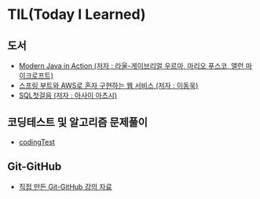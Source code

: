 # TIL(Today I Learned)

## 도서
- [Modern Java in Action (저자 : 라울-게이브리얼 우르마, 마리오 푸스코, 앨런 마이크로프트)](https://github.com/banjjoknim/TIL/blob/master/Modern-Java-In-Action/Modern%20Java%20in%20Action.md)
- [스프링 부트와 AWS로 혼자 구현하는 웹 서비스 (저자 : 이동욱)](https://github.com/banjjoknim/TIL/blob/master/WebServiceBySpringBootAndAWS/WebServiceBySpringBootAndAWS.md)
- [SQL첫걸음 (저자 : 아사이 아츠시)]()

## 코딩테스트 및 알고리즘 문제풀이
- [codingTest](https://github.com/banjjoknim/codingTest)

## Git-GitHub
- [직접 만든 Git-GitHub 강의 자료](https://github.com/banjjoknim/RectureForGit/blob/master/README.md)
